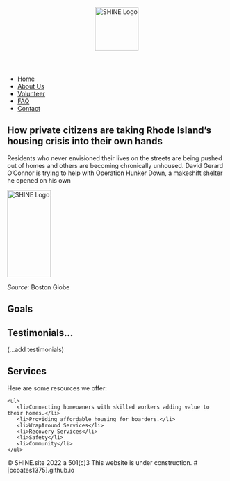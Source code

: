 
<!DOCTYPE html>

<head>	
	<title>Home</title>
	<meta name="robots" content="noindex,nofollow">
	<meta charset="utf-8">
	<meta name="viewport" content="width=device-width, initial-scale=1">
	<link rel="stylesheet" href="SHINE.site/styles.css" type="text/css">
</head>

<body>
	
<header> 
<div class="logo">
	<a href="SHINE.site/index.html"><img src="file:///C|/Users/provb/Desktop/SHINE.site/images/newSHINELogo.png" alt="SHINE Logo" width="100" height="100"></a>
	
</div>
	
</header>
	
<nav> 
   <div>
	<ul>
	    <li class="navlist"><a href="SHINE.site/index.html">Home</a></li>
	    <li class="navlist"><a href="SHINE.site/pages/AboutUs.html">About Us</a></li>
	    <li class="navlist"><a href="SHINE.site/pages/Volunteer.html">Volunteer</a></li>
            <li class="navlist"><a href="SHINE.site/pages/FAQ.html">FAQ</a></li>
	    <li class="navlist"><a href="SHINE.site/pages/Contact.html">Contact</a></li>
	</ul>
   </div>
</nav>
	
<div class="artborder">	
	
<main class="grid-container">
<article> 
	<h2>How private citizens are taking Rhode Island’s housing crisis into their own hands</h2>
	<p>Residents who never envisioned their lives on the streets are being pushed out of homes and others are becoming chronically unhoused. David Gerard O’Connor is trying to help with Operation Hunker Down, a makeshift shelter he opened on his own</p>
	<a href="https://www.bostonglobe.com/2022/02/15/metro/ris-housing-crisis-becomes-critical-private-citizens-are-addressing-it-their-own/"><img src="images/DavidGerardOConnor.jpg" alt="SHINE Logo" width="100" height="200"></a>
	<p><span><i>Source: </i></span>Boston Globe</p>	
	
</article>
	
<article>
<h2>Goals</h2>
	<div class="container">
       	     <div class="skills goal"></div>
	</div>
	
<h2>Testimonials...</h2>
	<p>(...add testimonials)&nbsp;</p>
		
</article>
	
<article>
<h2>Services</h2>
	
<p><span>Here are some resources we offer:</span></p>
	
	<ul>
	   <li>Connecting homeowners with skilled workers adding value to their homes.</li>
	   <li>Providing affordable housing for boarders.</li>	
	   <li>WrapAround Services</li>
	   <li>Recovery Services</li>
	   <li>Safety</li>
	   <li>Community</li>
	</ul>
	
</article>
	
</main>
</div>	
		
<footer>
	<p>
	&copy; SHINE.site 2022 a 501(c)3 This website is under construction. # [ccoates1375].github.io 
	</p>		
</footer>
		
</body>
		
</html>
